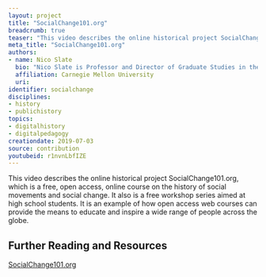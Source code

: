 ```yaml
---
layout: project
title: "SocialChange101.org"
breadcrumb: true
teaser: "This video describes the online historical project SocialChange101.org."
meta_title: "SocialChange101.org"
authors: 
- name: Nico Slate
  bio: "Nico Slate is Professor and Director of Graduate Studies in the Department of History at Carnegie Mellon University. His research and teaching focus on the history of social movements in the United States and India. He is the author of four books: *Lord Cornwallis Is Dead: The Struggle for Democracy in the United States and India* (Harvard University Press in 2019); *Gandhi’s Search for the Perfect Diet: Eating with the World in Mind* (University of Washington Press, 2019); *The Prism of Race: W.E.B. Du Bois, Langston Hughes, Paul Robeson and the Colored World of Cedric Dover* (Palgrave Macmillan, 2014); and *Colored Cosmopolitanism: The Shared Struggle for Freedom in the United States and India* (Harvard University Press, 2012)."
  affiliation: Carnegie Mellon University
  uri:
identifier: socialchange
disciplines: 
- history
- publichistory
topics:
- digitalhistory
- digitalpedagogy
creationdate: 2019-07-03
source: contribution
youtubeid: r1nvnLbfIZE
---
```




This video describes the online historical project SocialChange101.org, which is a free, open access, online course on the history of social movements and social change. It also is a free workshop series aimed at high school students. It is an example of how open access web courses can provide the means to educate and inspire a wide range of people across the globe.

## Further Reading and Resources

[SocialChange101.org](http://socialchange101.org/)
